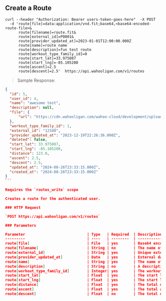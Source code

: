 ## Create a Route

```shell
curl --header "Authorization: Bearer users-token-goes-here"  -X POST
  -d 'route[file]=data:application/vnd.fit;base64,<base64-encoded-route-file>&
      route[filename]=route.fit&
      route[external_id]=P0001&
      route[provider_updated_at]=2023-01-01T12:00:00.000Z
      route[name]=route name
      route[description]=fun test route
      route[workout_type_family_id]=0
      route[start_lat]=33.975087
      route[start_lng]=-85.105208
      route[ascent]=2.5
      route[descent]=2.5'  https://api.wahooligan.com/v1/routes
```

> Sample Response:

``````json
{
  "id": 5,
  "user_id": 4,
  "name": "awesome test",
  "description": null,
  "file": {
      "url": "https://cdn.wahooligan.com/wahoo-cloud/development/uploads/route/file/qRTvc2KTqb-YV6_gxUuB-A/testfile.fit"
  },
  "workout_type_family_id": 1,
  "external_id": "12340",
  "provider_updated_at": "2023-12-19T22:26:36.000Z",
  "deleted": false,
  "start_lat": 33.975087,
  "start_lng": -85.105208,
  "distance": 123.0,
  "ascent": 2.5,
  "descent": 2.5,
  "updated_at": "2024-08-26T23:33:15.000Z",
  "created_at": "2024-08-26T23:33:15.000Z"
}
```

Requires the `routes_write` scope

Creates a route for the authenticated user.

### HTTP Request

`POST https://api.wahooligan.com/v1/routes`

### Parameters

Parameter                            | Type   | Required  | Description
---------                            | ----   | --------  | -----------
route[file]                          | File   | yes       | Base64 encoded FIT file
route[filename]                      | String | no        | The name of the route file
route[external_id]                   | String | yes       | Unique external Id of the route
route[provider_updated_at]           | Date   | yes       | External date/time the file was updated externally
route[name]                          | String | yes       | The name of the route
route[description]                   | String | no        | A description of the route
route[workout_type_family_id]        | Integer| yes       | The workout type family ({“Biking”=>0, “Running”=>1, “Swimming”=>2, “Water Sports”=>3, “Snow Sports”=>4, “Skating”=>5, “Gym”=>6, “Yoga”=>7, “Strength”=>8, “Walking”=>9, “Multisport”=>10, “N/A”=>30, “Other”=>31, “Unknown”=>255})
route[start_lat]                     | Float  | yes       | The start latitude of the route
route[start_lng]                     | Float  | yes       | The start longitude of the route
route[distance]                      | Float  | yes       | The total distance of the route(in meters)
route[ascent]                        | Float  | yes       | The total ascent of the route(in meters)
route[descent]                       | Float  | no        | The total descent of the route(in meters)
